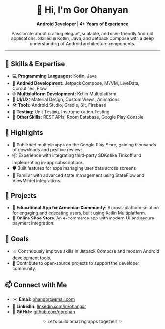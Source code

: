 
<body>
    <h1 align="center">👋 Hi, I'm Gor Ohanyan</h1>
    <p align="center">
        <strong>Android Developer | 4+ Years of Experience</strong>
    </p>

 <p align="center">
        Passionate about crafting elegant, scalable, and user-friendly Android applications. 
        Skilled in Kotlin, Java, and Jetpack Compose with a deep understanding of Android architecture components.
    </p>

<hr>

<h2>🔧 Skills & Expertise</h2>
    <ul>
        <li>💻 <strong>Programming Languages:</strong> Kotlin, Java</li>
        <li>📱 <strong>Android Development:</strong> Jetpack Compose, MVVM, LiveData, Coroutines, Flow</li>
        <li>🌐 <strong>Multiplatform Development:</strong> Kotlin Multiplatform</li>
        <li>🎨 <strong>UI/UX:</strong> Material Design, Custom Views, Animations</li>
        <li>🛠️ <strong>Tools:</strong> Android Studio, Gradle, Git, Firebase</li>
        <li>🧪 <strong>Testing:</strong> Unit Testing, Instrumentation Testing</li>
        <li>🔗 <strong>Other Skills:</strong> REST APIs, Room Database, Google Play Console</li>
    </ul>

 <h2>🌟 Highlights</h2>
    <ul>
        <li>🚀 Published multiple apps on the Google Play Store, gaining thousands of downloads and positive reviews.</li>
        <li>📦 Experience with integrating third-party SDKs like Tinkoff and implementing in-app subscriptions.</li>
        <li>🛡️ Built features for apps managing user data across screens</li>
        <li>🔄 Familiar with advanced state management using StateFlow and ViewModel integrations.</li>
    </ul>
    <h2>📂 Projects</h2>
    <ul>
        <li>
            📘 <strong>Educational App for Armenian Community</strong>: A cross-platform solution for engaging and educating users, built using Kotlin Multiplatform.
        </li>
        <li>
            🛒 <strong>Online Shoe Store</strong>: An e-commerce app with modern UI and secure payment integration.
        </li>
    </ul>

  <h2>🚀 Goals</h2>
    <ul>
        <li>📈 Continuously improve skills in Jetpack Compose and modern Android development tools.</li>
        <li>🤝 Contribute to open-source projects to support the developer community.</li>
    </ul>

   <h2>📫 Connect with Me</h2>
    <ul>
        <li>✉️ <strong>Email:</strong> <a href="mailto:ohangor@gmail.com">ohangor@gmail.com</a></li>
        <li>🔗 <strong>LinkedIn:</strong> <a href="https://linkedin.com/in/ohangor" target="_blank">linkedin.com/in/ohangor</a></li>
        <li>🐙 <strong>GitHub:</strong> <a href="https://github.com/gorohan" target="_blank">github.com/gorohan</a></li>
    </ul>

   <p align="center">✨ Let's build amazing apps together! ✨</p>
</body>
</html>

